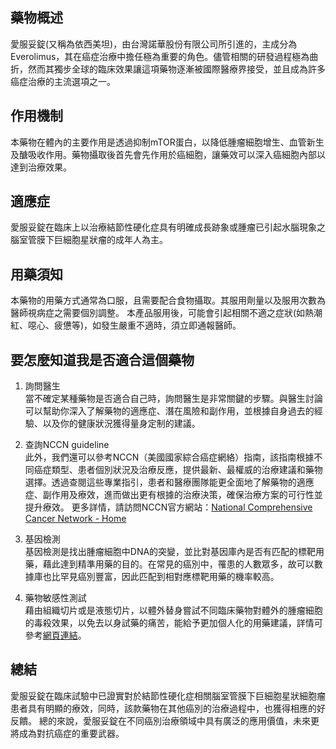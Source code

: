 ## 藥物概述 

愛服妥錠(又稱為依西美坦)，由台灣諾華股份有限公司所引進的，主成分為Everolimus，其在癌症治療中擔任極為重要的角色。儘管相關的研發過程極為曲折，然而其獨步全球的臨床效果讓這項藥物逐漸被國際醫療界接受，並且成為許多癌症治療的主流選項之一。

## 作用機制 

本藥物在體內的主要作用是透過抑制mTOR蛋白，以降低腫瘤細胞增生、血管新生及醣吸收作用。藥物攝取後首先會先作用於癌細胞，讓藥效可以深入癌細胞內部以達到治療效果。

## 適應症 

愛服妥錠在臨床上以治療結節性硬化症具有明確成長跡象或腫瘤已引起水腦現象之腦室管膜下巨細胞星狀瘤的成年人為主。

## 用藥須知 

本藥物的用藥方式通常為口服，且需要配合食物攝取。其服用劑量以及服用次數為醫師視病症之需要個別調整。 本產品服用後，可能會引起相關不適之症狀(如熱潮紅、噁心、疲憊等)，如發生嚴重不適時，須立即通報醫師。

## 要怎麼知道我是否適合這個藥物 

1. 詢問醫生  
當不確定某種藥物是否適合自己時，詢問醫生是非常關鍵的步驟。與醫生討論可以幫助你深入了解藥物的適應症、潛在風險和副作用，並根據自身過去的經驗、以及你的健康狀況獲得量身定制的建議。 

2. 查詢NCCN guideline  
此外，我們還可以參考NCCN（美國國家綜合癌症網絡）指南，該指南根據不同癌症類型、患者個別狀況及治療反應，提供最新、最權威的治療建議和藥物選擇。透過查閱這些專業指引，患者和醫療團隊能更全面地了解藥物的適應症、副作用及療效，進而做出更有根據的治療決策，確保治療方案的可行性並提升療效。 
更多詳情，請訪問NCCN官方網站：[National Comprehensive Cancer Network - Home](https://www.nccn.org/)

3. 基因檢測  
基因檢測是找出腫瘤細胞中DNA的突變，並比對基因庫內是否有匹配的標靶用藥，藉此達到精準用藥的目的。在常見的癌別中，罹患的人數眾多，故可以數據庫也比罕見癌別豐富，因此匹配到相對應標靶用藥的機率較高。 

4. 藥物敏感性測試  
藉由組織切片或是液態切片，以體外替身嘗試不同臨床藥物對體外的腫瘤細胞的毒殺效果，以免去以身試藥的痛苦，能給予更加個人化的用藥建議，詳情可參考[網頁連結](https://info.cancerfree.io/)。 

## 總結

愛服妥錠在臨床試驗中已證實對於結節性硬化症相關腦室管膜下巨細胞星狀細胞瘤患者具有明顯的療效，同時，該款藥物在其他癌別的治療過程中，也獲得相應的好反饋。
總的來說，愛服妥錠在不同癌別治療領域中具有廣泛的應用價值，未來更將成為對抗癌症的重要武器。
